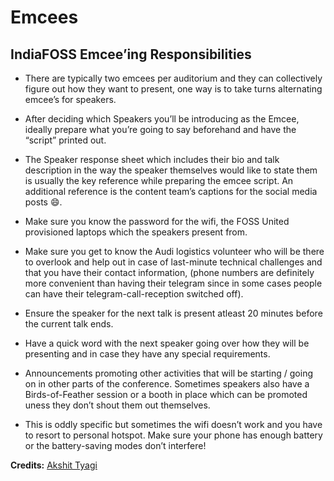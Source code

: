 # Emcees

## IndiaFOSS Emcee’ing Responsibilities

- There are typically two emcees per auditorium and they can collectively figure out how they want to present, one way is to take turns alternating emcee’s for speakers. 

- After deciding which Speakers you’ll be introducing as the Emcee, ideally prepare what you’re going to say beforehand and have the “script” printed out.

- The Speaker response sheet which includes their bio and talk description in the way the speaker themselves would like to state them is usually the key reference while preparing the emcee script. An additional reference is the content team’s captions for the social media posts 😄.

- Make sure you know the password for the wifi, the FOSS United provisioned laptops which the speakers present from.

- Make sure you get to know the Audi logistics volunteer who will be there to overlook and help out in case of last-minute technical challenges and that you have their contact information, (phone numbers are definitely more convenient than having their telegram since in some cases people can have their telegram-call-reception switched off).

- Ensure the speaker for the next talk is present atleast 20 minutes before the current talk ends.

- Have a quick word with the next speaker going over how they will be presenting and in case they have any special requirements.

- Announcements promoting other activities that will be starting / going on in other parts of the conference. Sometimes speakers also have a Birds-of-Feather session or a booth in place which can be promoted uness they don’t shout them out themselves.

- This is oddly specific but sometimes the wifi doesn’t work and you have to resort to personal hotspot. Make sure your phone has enough battery or the battery-saving modes don’t interfere!

**Credits:** [Akshit Tyagi](https://github.com/exitflynn)